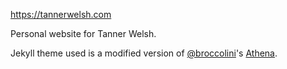 https://tannerwelsh.com

Personal website for Tanner Welsh.

Jekyll theme used is a modified version of [@broccolini](https://github.com/broccolini/)'s [Athena](https://github.com/broccolini/athena).
